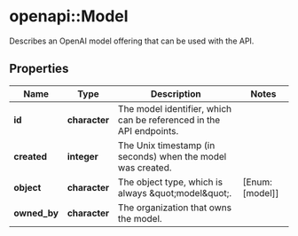 # openapi::Model

Describes an OpenAI model offering that can be used with the API.

## Properties
Name | Type | Description | Notes
------------ | ------------- | ------------- | -------------
**id** | **character** | The model identifier, which can be referenced in the API endpoints. | 
**created** | **integer** | The Unix timestamp (in seconds) when the model was created. | 
**object** | **character** | The object type, which is always \&quot;model\&quot;. | [Enum: [model]] 
**owned_by** | **character** | The organization that owns the model. | 


